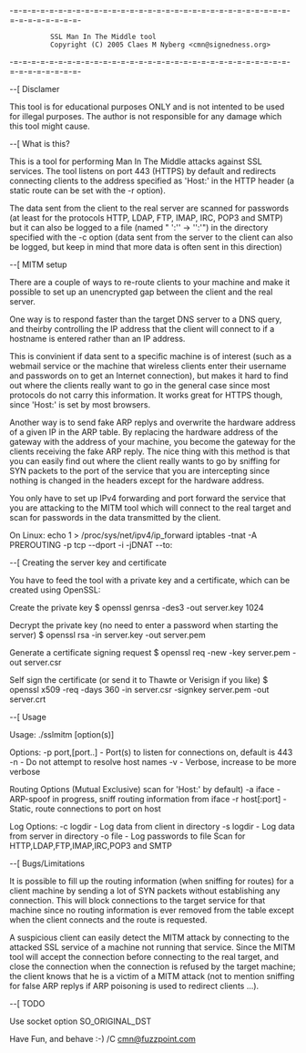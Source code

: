 -=-=-=-=-=-=-=-=-=-=-=-=-=-=-=-=-=-=-=-=-=-=-=-=-=-=-=-=-=-=-=-=-=-=-=-=-=-=-=-
            
              SSL Man In The Middle tool
              Copyright (C) 2005 Claes M Nyberg <cmn@signedness.org>

-=-=-=-=-=-=-=-=-=-=-=-=-=-=-=-=-=-=-=-=-=-=-=-=-=-=-=-=-=-=-=-=-=-=-=-=-=-=-=-


--[ Disclamer

  This tool is for educational purposes ONLY and is not intented to be used
  for illegal purposes. The author is not responsible for any damage which
  this tool might cause.


--[ What is this?

  This is a tool for performing Man In The Middle attacks against SSL services.
  The tool listens on port 443 (HTTPS) by default and redirects connecting clients
  to the address specified as 'Host:' in the HTTP header (a static route can be 
  set with the -r option).
  
  The data sent from the client to the real server are scanned for passwords 
  (at least for the protocols HTTP, LDAP, FTP, IMAP, IRC, POP3 and SMTP) but 
  it can also be logged to a file (named "<timestamp> <ip>':'<port>' -> '<ip>':'<port>") 
  in the directory specified with the -c option (data sent from the server to the client 
  can also be logged, but keep in mind that more data is often sent in this direction) 
 

--[ MITM setup
  
  There are a couple of ways to re-route clients to your machine and make it 
  possible to set up an unencrypted gap between the client and the real server. 
  
  One way is to respond faster than the target DNS server to a DNS query, 
  and theirby controlling the IP address that the client will connect to 
  if a hostname is entered rather than an IP address. 
  
  This is convinient if data sent to a specific machine is of interest (such 
  as a webmail service or the machine that wireless clients enter their 
  username and passwords on to get an Internet connection), but makes it hard 
  to find out where the clients really want to go in the general case since most 
  protocols do not carry this information. It works great for HTTPS though, 
  since 'Host:' is set by most browsers.

  Another way is to send fake ARP replys and overwrite the hardware address
  of a given IP in the ARP table. By replacing the hardware address of the
  gateway with the address of your machine, you become the gateway for the
  clients receiving the fake ARP reply. 
  The nice thing with this method is that you can easily find out where
  the client really wants to go by sniffing for SYN packets to the port
  of the service that you are intercepting since nothing is changed in
  the headers except for the hardware address.

  You only have to set up IPv4 forwarding and port forward the service 
  that you are attacking to the MITM tool which will connect to the real 
  target and scan for passwords in the data transmitted by the client.
  
  On Linux:
  echo 1 > /proc/sys/net/ipv4/ip_forward
  iptables -tnat -A PREROUTING -p tcp --dport<port> -i<iface> -jDNAT --to<host>:<port>


--[ Creating the server key and certificate

  You have to feed the tool with a private key and a certificate, which
  can be created using OpenSSL:

  Create the private key
  $ openssl genrsa -des3 -out server.key 1024

  Decrypt the private key (no need to enter a password when starting the server)
  $ openssl rsa -in server.key -out server.pem

  Generate a certificate signing request
  $ openssl req -new -key server.pem -out server.csr

  Self sign the certificate (or send it to Thawte or Verisign if you like)
  $ openssl x509 -req -days 360 -in server.csr -signkey server.pem -out server.crt
  

--[ Usage

  Usage: ./sslmitm <keyfile> <certfile> [option(s)]

  Options:
    -p port,[port..]   - Port(s) to listen for connections on, default is 443
    -n                 - Do not attempt to resolve host names
    -v                 - Verbose, increase to be more verbose

  Routing Options (Mutual Exclusive) scan for 'Host:' by default)
    -a iface           - ARP-spoof in progress, sniff routing information from iface
    -r host[:port]     - Static, route connections to port on host

  Log Options:
    -c logdir          - Log data from client in directory
    -s logdir          - Log data from server in directory
    -o file            - Log passwords to file
                         Scan for HTTP,LDAP,FTP,IMAP,IRC,POP3 and SMTP

--[ Bugs/Limitations
  
  It is possible to fill up the routing information (when sniffing for routes) 
  for a client machine by sending a lot of SYN packets without establishing any 
  connection. This will block connections to the target service for that machine 
  since no routing information is ever removed from the table except when the 
  client connects and the route is requested. 
  
  A suspicious client can easily detect the MITM attack by connecting to the 
  attacked SSL service of a machine not running that service. Since the MITM 
  tool will accept the connection before connecting to the real target, 
  and close the connection when the connection is refused by the target machine; 
  the client knows that he is a victim of a MITM attack (not to mention sniffing 
  for false ARP replys if ARP poisoning is used to redirect clients ...). 

--[ TODO

  Use socket option SO_ORIGINAL_DST


Have Fun, and behave :-)
/C <cmn@fuzzpoint.com>

